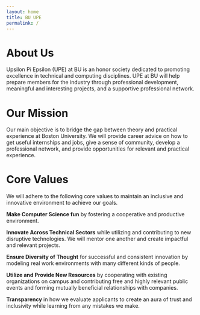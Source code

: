 ```yaml
---
layout: home
title: BU UPE
permalink: /
---
```


# About Us
Upsilon Pi Epsilon (UPE) at BU is an honor society dedicated to promoting excellence in technical and computing disciplines. UPE at BU will help prepare members for the industry through professional development, meaningful and interesting projects, and a supportive professional network.

# Our Mission
Our main objective is to bridge the gap between theory and practical experience at Boston University. We will provide career advice on how to get useful internships and jobs, give a sense of community, develop a professional network, and provide opportunities for relevant and practical experience.

# Core Values
We will adhere to the following core values to maintain an inclusive and innovative environment to achieve our goals. 

**Make Computer Science fun** by fostering a cooperative and productive environment.

**Innovate Across Technical Sectors** while utilizing and contributing to new disruptive technologies. We will mentor one another and create impactful and relevant projects.

**Ensure Diversity of Thought** for successful and consistent innovation by modeling real work environments with many different kinds of people.

**Utilize and Provide New Resources** by cooperating with existing organizations on campus and contributing free and highly relevant public events and forming mutually beneficial relationships with companies.

**Transparency** in how we evaluate applicants to create an aura of trust and inclusivity while learning from any mistakes we make.

<!--center>
	<h2 class="home-link"><a target="_blank" href="https://forms.gle/eZAEdbLppgp4ckY7A">Spring 2020 Application</a></h2>
</center-->